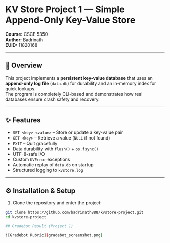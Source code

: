 # KV Store Project 1 — Simple Append-Only Key-Value Store

**Course:** CSCE 5350  
**Author:** Badrinath  
**EUID:** 11820168  

---

## 📖 Overview
This project implements a **persistent key-value database** that uses an **append-only log file** (`data.db`) for durability and an in-memory index for quick lookups.  
The program is completely CLI-based and demonstrates how real databases ensure crash safety and recovery.

---

## ✨ Features
- `SET <key> <value>` – Store or update a key-value pair  
- `GET <key>` – Retrieve a value (`NULL` if not found)  
- `EXIT` – Quit gracefully  
- Data durability with `flush()` + `os.fsync()`  
- UTF-8-safe I/O  
- Custom `KVError` exceptions  
- Automatic replay of `data.db` on startup  
- Structured logging to `kvstore.log`

---

## ⚙️ Installation & Setup

1. Clone the repository and enter the project:
```bash
git clone https://github.com/badrinath888/kvstore-project.git
cd kvstore-project

## Gradebot Result (Project 1)

![Gradebot Rubric](gradebot_screenshot.png)
